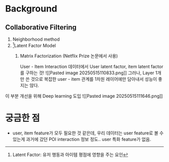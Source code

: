 
# Background
## Collaborative Filtering
1. Neighborhood method
2. [^1]Latent Factor Model
	1. Matrix Factorization (Netflix Prize 논문에서 사용)
	   
	   User - Item Interaction 데이터에서 User latent factor, item latent factor를 구하는 것!
![[Pasted image 20250515110833.png]]
그러나, Layer 1개만 쓴 것으로 복잡한 user - item 관계를 1차원 레이어에만 담아내서 성능이 좋지는 않다.

이 부분 개선을 위해 Deep learning 도입
![[Pasted image 20250515111646.png]]

# 궁금한 점
- user, item feature가 모두 필요한 것 같은데, 우리 데이터는 user feature로 볼 수 있는게 과거에 갔던 POI interaction 정보 정도..
  user 특화 feature가 없음.

[^1]: Latent Factor: 유저 행동과 아이템 평점에 영향을 주는 요인

